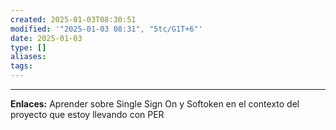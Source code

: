 ```yaml
---
created: 2025-01-03T08:30:51
modified: '"2025-01-03 08:31", "5tc/G1T+6"'
date: 2025-01-03
type: []
aliases: 
tags: 
---
```



--- 
 **Enlaces:**
Aprender sobre Single Sign On y Softoken en el contexto del proyecto que estoy llevando con PER